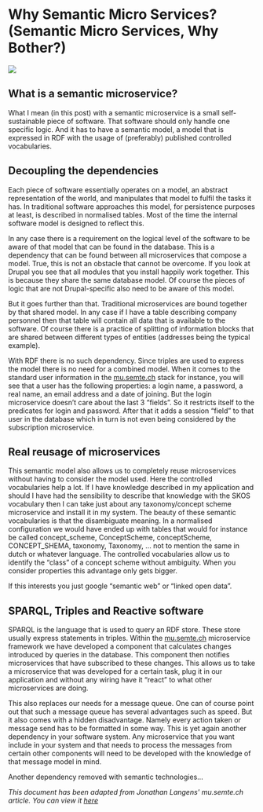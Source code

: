 
# Why Semantic Micro Services? (Semantic Micro Services, Why Bother?)
![](http://mu.semte.ch/wp-content/uploads/2017/06/semantic_architect-1024x768.png)

## What is a semantic microservice?
What I mean (in this post) with a semantic microservice is a small self-sustainable piece of software. That software should only handle one specific logic. And it has to have a semantic model, a model that is expressed in RDF with the usage of (preferably) published controlled vocabularies.

## Decoupling the dependencies

Each piece of software essentially operates on a model, an abstract representation of the world, and manipulates that model to fulfil the tasks it has. In traditional software approaches this model, for persistence purposes at least, is described in normalised tables. Most of the time the internal software model is designed to reflect this.

In any case there is a requirement on the logical level of the software to be aware of that model that can be found in the database. This is a dependency that can be found between all microservices that compose a model. True, this is not an obstacle that cannot be overcome. If you look at Drupal you see that all modules that you install happily work together. This is because they share the same database model. Of course the pieces of logic that are not Drupal-specific also need to be aware of this model.

But it goes further than that. Traditional microservices are bound together by that shared model. In any case if I have a table describing company personnel then that table will contain all data that is available to the software. Of course there is a practice of splitting of information blocks that are shared between different types of entities (addresses being the typical example).

With RDF there is no such dependency. Since triples are used to express the model there is no need for a combined model. When it comes to the standard user information in the [mu.semte.ch](http://mu.semte.ch/) stack for instance, you will see that a user has the following properties: a login name, a password, a real name, an email address and a date of joining. But the login microservice doesn’t care about the last 3 “fields”. So it restricts itself to the predicates for login and password. After that it adds a session “field” to that user in the database which in turn is not even being considered by the subscription microservice.

## Real reusage of microservices
This semantic model also allows us to completely reuse microservices without having to consider the model used. Here the controlled vocabularies help a lot. If I have knowledge described in my application and should I have had the sensibility to describe that knowledge with the SKOS vocabulary then I can take just about any taxonomy/concept scheme microservice and install it in my system. The beauty of these semantic vocabularies is that the disambiguate meaning. In a normalised configuration we would have ended up with tables that would for instance be called concept\_scheme, ConceptScheme, conceptScheme, CONCEPT\_SHEMA, taxonomy, Taxonomy, … not to mention the same in dutch or whatever language. The controlled vocabularies allow us to identify the “class” of a concept scheme without ambiguity. When you consider properties this advantage only gets bigger.

If this interests you just google “semantic web” or “linked open data”.

## SPARQL, Triples and Reactive software

SPARQL is the language that is used to query an RDF store. These store usually express statements in triples. Within the [mu.semte.ch](http://mu.semte.ch/) microservice framework we have developed a component that calculates changes introduced by queries in the database. This component then notifies microservices that have subscribed to these changes. This allows us to take a microservice that was developed for a certain task, plug it in our application and without any wiring have it “react” to what other microservices are doing.

This also replaces our needs for a message queue. One can of course point out that such a message queue has several advantages such as speed. But it also comes with a hidden disadvantage. Namely every action taken or message send has to be formatted in some way. This is yet again another dependency in your software system. Any microservice that you want include in your system and that needs to process the messages from certain other components will need to be developed with the knowledge of that message model in mind.

Another dependency removed with semantic technologies…

*This document has been adapted from Jonathan Langens' mu.semte.ch article. You can view it [here](https://mu.semte.ch/2017/06/15/semantic-micro-services-why-bother/)*
